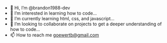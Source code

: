 - 👋 Hi, I’m @brandon1988-dev
- 👀 I’m interested in learning how to code...
- 🌱 I’m currently learning html, css, and javascript...
- 💞️ I’m looking to collaborate on projects to get a deeper understanding of how to code...
- 📫 How to reach me <goewertb@gmail.com>

<!---
brandon1988-dev/brandon1988-dev is a ✨ special ✨ repository because its `README.md` (this file) appears on your GitHub profile.
You can click the Preview link to take a look at your changes.
--->
